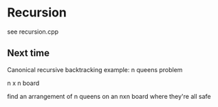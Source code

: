 # Recursion

see recursion.cpp

## Next time

Canonical recursive backtracking example: n queens problem

n x n board

find an arrangement of n queens on an nxn board where they're all safe
